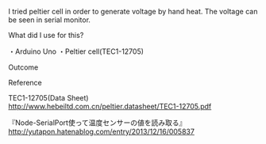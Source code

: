 I tried peltier cell in order to generate voltage by hand heat. The voltage can be seen in serial monitor.

What did I use for this?

・Arduino Uno
・Peltier cell(TEC1-12705)

Outcome



Reference

TEC1-12705(Data Sheet)
http://www.hebeiltd.com.cn/peltier.datasheet/TEC1-12705.pdf

『Node-SerialPort使って温度センサーの値を読み取る』
http://yutapon.hatenablog.com/entry/2013/12/16/005837
